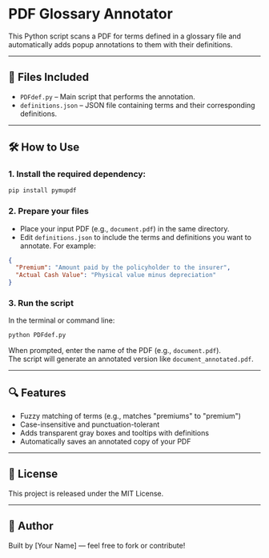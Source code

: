 # PDF Glossary Annotator

This Python script scans a PDF for terms defined in a glossary file and automatically adds popup annotations to them with their definitions.

---

## 📄 Files Included

- `PDFdef.py` – Main script that performs the annotation.
- `definitions.json` – JSON file containing terms and their corresponding definitions.

---

## 🛠️ How to Use

### 1. Install the required dependency:

```bash
pip install pymupdf
```

### 2. Prepare your files

- Place your input PDF (e.g., `document.pdf`) in the same directory.
- Edit `definitions.json` to include the terms and definitions you want to annotate. For example:

```json
{
  "Premium": "Amount paid by the policyholder to the insurer",
  "Actual Cash Value": "Physical value minus depreciation"
}
```

### 3. Run the script

In the terminal or command line:

```bash
python PDFdef.py
```

When prompted, enter the name of the PDF (e.g., `document.pdf`).  
The script will generate an annotated version like `document_annotated.pdf`.

---

## 🔍 Features

- Fuzzy matching of terms (e.g., matches "premiums" to "premium")
- Case-insensitive and punctuation-tolerant
- Adds transparent gray boxes and tooltips with definitions
- Automatically saves an annotated copy of your PDF

---

## 📖 License

This project is released under the MIT License.

---

## 🙋 Author

Built by [Your Name] — feel free to fork or contribute!
